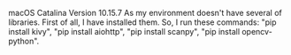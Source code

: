 macOS Catalina
Version 10.15.7
As  my environment doesn't have several of libraries. First of all, I have installed them. 
So, I run these commands: "pip install kivy", "pip install aiohttp", "pip install scanpy", "pip install opencv-python".
